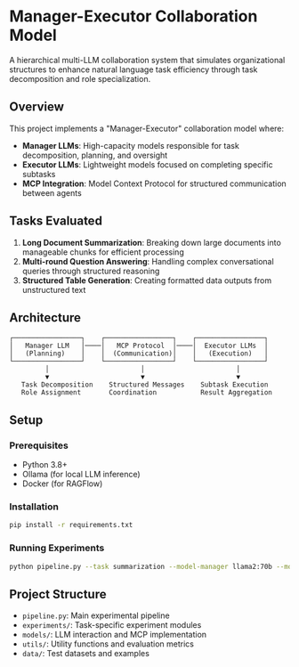 # Manager-Executor Collaboration Model

A hierarchical multi-LLM collaboration system that simulates organizational structures to enhance natural language task efficiency through task decomposition and role specialization.

## Overview

This project implements a "Manager-Executor" collaboration model where:
- **Manager LLMs**: High-capacity models responsible for task decomposition, planning, and oversight
- **Executor LLMs**: Lightweight models focused on completing specific subtasks
- **MCP Integration**: Model Context Protocol for structured communication between agents

## Tasks Evaluated

1. **Long Document Summarization**: Breaking down large documents into manageable chunks for efficient processing
2. **Multi-round Question Answering**: Handling complex conversational queries through structured reasoning
3. **Structured Table Generation**: Creating formatted data outputs from unstructured text

## Architecture

```
┌─────────────────┐    ┌─────────────────┐    ┌─────────────────┐
│   Manager LLM   │────│   MCP Protocol  │────│  Executor LLMs  │
│   (Planning)    │    │  (Communication)│    │   (Execution)   │
└─────────────────┘    └─────────────────┘    └─────────────────┘
         │                       │                       │
         ▼                       ▼                       ▼
   Task Decomposition    Structured Messages    Subtask Execution
   Role Assignment       Coordination           Result Aggregation
```

## Setup

### Prerequisites
- Python 3.8+
- Ollama (for local LLM inference)
- Docker (for RAGFlow)

### Installation
```bash
pip install -r requirements.txt
```

### Running Experiments
```bash
python pipeline.py --task summarization --model-manager llama2:70b --model-executor llama2:7b
```

## Project Structure
- `pipeline.py`: Main experimental pipeline
- `experiments/`: Task-specific experiment modules
- `models/`: LLM interaction and MCP implementation
- `utils/`: Utility functions and evaluation metrics
- `data/`: Test datasets and examples
